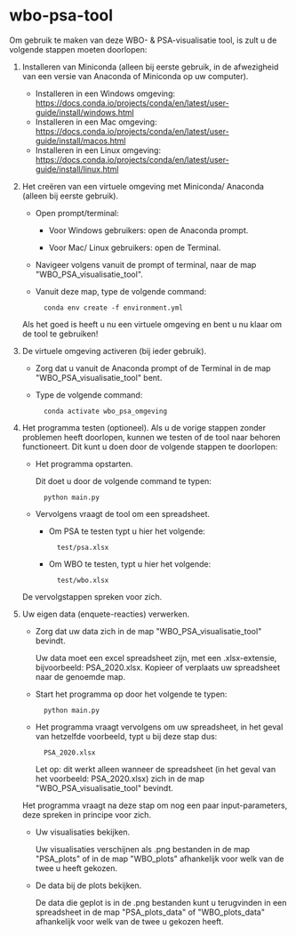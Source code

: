 # wbo-psa-tool
Om gebruik te maken van deze WBO- & PSA-visualisatie tool, is zult u de volgende stappen moeten doorlopen:


1) Installeren van Miniconda (alleen bij eerste gebruik, in de afwezigheid van een versie van Anaconda of Miniconda op uw computer).
	- Installeren in een Windows omgeving: https://docs.conda.io/projects/conda/en/latest/user-guide/install/windows.html
	- Installeren in een Mac omgeving: https://docs.conda.io/projects/conda/en/latest/user-guide/install/macos.html
	- Installeren in een Linux omgeving: https://docs.conda.io/projects/conda/en/latest/user-guide/install/linux.html
	
	
2) Het creëren van een virtuele omgeving met Miniconda/ Anaconda (alleen bij eerste gebruik).
	- Open prompt/terminal:
	
		- Voor Windows gebruikers: open de Anaconda prompt.
		
		- Voor Mac/ Linux gebruikers: open de Terminal.
	- Navigeer volgens vanuit de prompt of terminal, naar de map "WBO_PSA_visualisatie_tool".
	- Vanuit deze map, type de volgende command:
		
			conda env create -f environment.yml
	
	Als het goed is heeft u nu een virtuele omgeving en bent u nu klaar om de tool te gebruiken!


3) De virtuele omgeving activeren (bij ieder gebruik).
	- Zorg dat u vanuit de Anaconda prompt of de Terminal in de map "WBO_PSA_visualisatie_tool" bent.
	- Type de volgende command:
		
			conda activate wbo_psa_omgeving


4) Het programma testen (optioneel).
	Als u de vorige stappen zonder problemen heeft doorlopen, kunnen we testen of de tool naar behoren functioneert. Dit kunt u doen door de volgende stappen te doorlopen:
	- Het programma opstarten.
		
		Dit doet u door de volgende command te typen:
		
			python main.py
	- Vervolgens vraagt de tool om een spreadsheet. 
	
		- Om PSA te testen typt u hier het volgende:
		
				test/psa.xlsx
		
		- Om WBO te testen, typt u hier het volgende:
		
				test/wbo.xlsx
	
	De vervolgstappen spreken voor zich.


5) Uw eigen data (enquete-reacties) verwerken.
	- Zorg dat uw data zich in de map "WBO_PSA_visualisatie_tool" bevindt. 
		
		Uw data moet een excel spreadsheet zijn, met een .xlsx-extensie, bijvoorbeeld: PSA_2020.xlsx. Kopieer of verplaats uw spreadsheet naar de genoemde map.
	- Start het programma op door het volgende te typen: 
		
			python main.py
	- Het programma vraagt vervolgens om uw spreadsheet, in het geval van hetzelfde voorbeeld, typt u bij deze stap dus:
		
			PSA_2020.xlsx
		
		Let op: dit werkt alleen wanneer de spreadsheet (in het geval van het voorbeeld: PSA_2020.xlsx) zich in de map "WBO_PSA_visualisatie_tool" bevindt.
	
	Het programma vraagt na deze stap om nog een paar input-parameters, deze spreken in principe voor zich.
	- Uw visualisaties bekijken.
		
		Uw visualisaties verschijnen als .png bestanden in de map "PSA_plots" of in de map "WBO_plots" afhankelijk voor welk van de twee u heeft gekozen.
	- De data bij de plots bekijken.
		
		De data die geplot is in de .png bestanden kunt u terugvinden in een spreadsheet in de map "PSA_plots_data" of "WBO_plots_data" afhankelijk voor welk van de twee u gekozen heeft.

